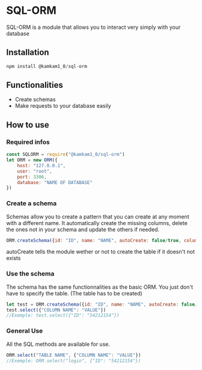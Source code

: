 # SQL-ORM
SQL-ORM is a module that allows you to interact very simply with your database


## Installation
```js
npm install @kamkam1_0/sql-orm
```

## Functionalities
- Create schemas
- Make requests to your database easily

## How to use

### Required infos

```js
const SQLORM = require("@kamkam1_0/sql-orm")
let ORM = new ORM({
    host: "127.0.0.1",
    user: "root",
    port: 3306,
    database: "NAME OF DATABASE"
})
```

### Create a schema
Schemas allow you to create a pattern that you can create at any moment with a different name. 
It automatically create the missing columns, delete the ones not in your schema and update the others if needed.

```js
ORM.createSchema({id: "ID", name: "NAME", autoCreate: false/true, columns: [{COLUMN_NAME: "VARCHAR(100)/INT/DATE"}]})
```

autoCreate tells the module wether or not to create the table if it doesn't not exists

### Use the schema
The schema has the same functionnalities as the basic ORM. 
You just don't have to specify the table.
(The table has to be created)

```js
let test = ORM.createSchema({id: "ID", name: "NAME", autoCreate: false/true, columns: [{COLUMN_NAME: "VARCHAR(100)/INT/DATE"}]})
test.select({"COLUMN NAME": "VALUE"})
//Exemple: test.select({"ID": "54212154"})
```

### General Use
All the SQL methods are available for use.

```js
ORM.select("TABLE NAME", {"COLUMN NAME": "VALUE"})
//Exemple: ORM.select("login", {"ID": "54212154"})
```